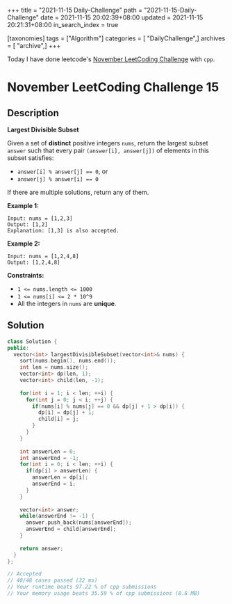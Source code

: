+++
title = "2021-11-15 Daily-Challenge"
path = "2021-11-15-Daily-Challenge"
date = 2021-11-15 20:02:39+08:00
updated = 2021-11-15 20:21:31+08:00
in_search_index = true

[taxonomies]
tags = ["Algorithm"]
categories = [ "DailyChallenge",]
archives = [ "archive",]
+++

Today I have done leetcode's [November LeetCoding Challenge](https://leetcode.com/problems/largest-divisible-subset/) with `cpp`.

<!-- more -->

# November LeetCoding Challenge 15

## Description

**Largest Divisible Subset**

Given a set of **distinct** positive integers `nums`, return the largest subset `answer` such that every pair `(answer[i], answer[j])` of elements in this subset satisfies:

- `answer[i] % answer[j] == 0`, or
- `answer[j] % answer[i] == 0`

If there are multiple solutions, return any of them.

 

**Example 1:**

```
Input: nums = [1,2,3]
Output: [1,2]
Explanation: [1,3] is also accepted.
```

**Example 2:**

```
Input: nums = [1,2,4,8]
Output: [1,2,4,8]
```

 

**Constraints:**

- `1 <= nums.length <= 1000`
- `1 <= nums[i] <= 2 * 10^9`
- All the integers in `nums` are **unique**.

## Solution

``` cpp
class Solution {
public:
  vector<int> largestDivisibleSubset(vector<int>& nums) {
    sort(nums.begin(), nums.end());
    int len = nums.size();
    vector<int> dp(len, 1);
    vector<int> child(len, -1);
    
    for(int i = 1; i < len; ++i) {
      for(int j = 0; j < i; ++j) {
        if(nums[i] % nums[j] == 0 && dp[j] + 1 > dp[i]) {
          dp[i] = dp[j] + 1;
          child[i] = j;
        }
      }
    }
    
    int answerLen = 0;
    int answerEnd = -1;
    for(int i = 0; i < len; ++i) {
      if(dp[i] > answerLen) {
        answerLen = dp[i];
        answerEnd = i;
      }
    }
    
    vector<int> answer;
    while(answerEnd != -1) {
      answer.push_back(nums[answerEnd]);
      answerEnd = child[answerEnd];
    }
    
    return answer;
  }
};

// Accepted
// 48/48 cases passed (32 ms)
// Your runtime beats 97.22 % of cpp submissions
// Your memory usage beats 35.59 % of cpp submissions (8.8 MB)
```
